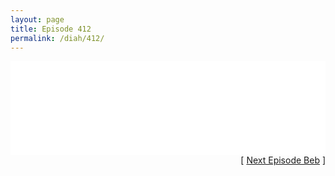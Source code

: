 ```yaml
---
layout: page
title: Episode 412
permalink: /diah/412/
---
```


<iframe allowfullscreen="true" frameborder="0" style="width:100%;" marginheight="0" marginwidth="0" mozallowfullscreen="true" scrolling="NO" src="//gdriveplayer.us/embed2.php?link=CvGukpSbUpICZ3YIb2ogHgmgEfK3Wk7%252BFy0XhMdwjZWu31pmCL9NBWYUAf3EvMjtt279ruLRRpFoDPFPJIT5aQkPZWZ07X98W8dIKEKoFJ4pi0wu7ZZ%252BIF0%252BgBYTzgA8uPKGuCRD7QQGP59jsjTZPEbJs9f0A2WveTNevWcnghfd8traSVMnwpOJG6YmUw8D%252BB6kqNxQuBVffHe8FsjAli&amp;no_adult=yes" webkitallowfullscreen="true"></iframe>

<div align="right">[ <a href="/diah/413/">Next Episode Beb</a> ]</div>

